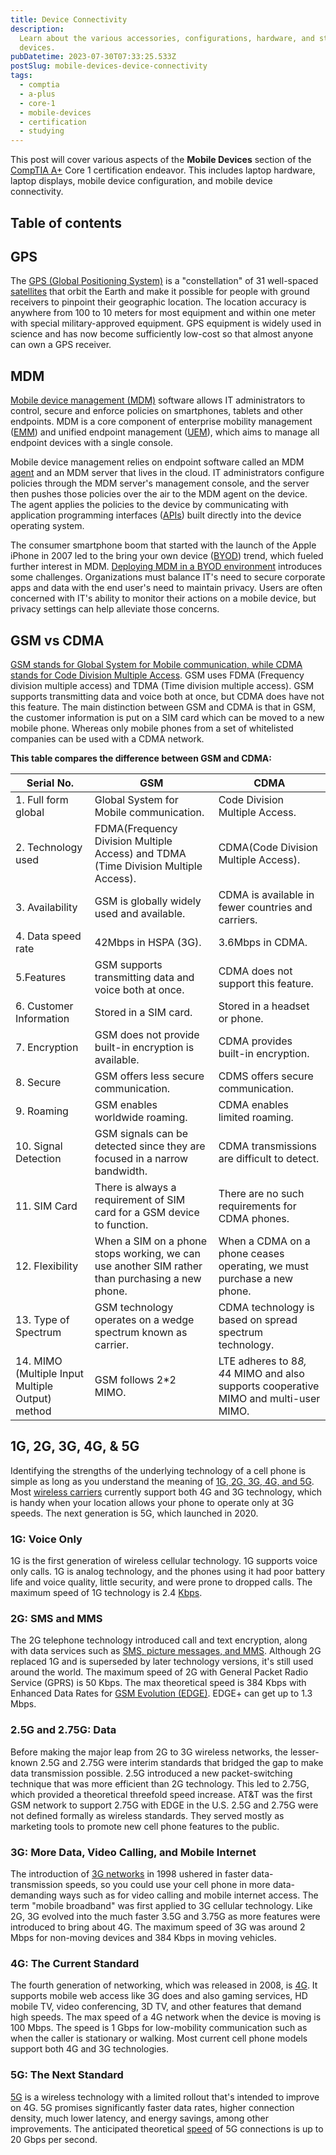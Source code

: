 ```yaml
---
title: Device Connectivity
description:
  Learn about the various accessories, configurations, hardware, and standards that enable us to connect and use mobile
  devices.
pubDatetime: 2023-07-30T07:33:25.533Z
postSlug: mobile-devices-device-connectivity
tags:
  - comptia
  - a-plus
  - core-1
  - mobile-devices
  - certification
  - studying
---
```


This post will cover various aspects of the **Mobile Devices** section of the
[CompTIA A+](https://www.comptia.org/certifications/a) Core 1 certification endeavor. This includes laptop hardware,
laptop displays, mobile device configuration, and mobile device connectivity.

## Table of contents

## GPS

The
[GPS (Global Positioning System)](https://www.techtarget.com/searchmobilecomputing/definition/Global-Positioning-System)
is a "constellation" of 31 well-spaced
[satellites](https://www.techtarget.com/searchmobilecomputing/definition/satellite) that orbit the Earth and make it
possible for people with ground receivers to pinpoint their geographic location. The location accuracy is anywhere from
100 to 10 meters for most equipment and within one meter with special military-approved equipment. GPS equipment is
widely used in science and has now become sufficiently low-cost so that almost anyone can own a GPS receiver.

## MDM

[Mobile device management (MDM)](https://www.techtarget.com/searchmobilecomputing/definition/mobile-device-management)
software allows IT administrators to control, secure and enforce policies on smartphones, tablets and other endpoints.
MDM is a core component of enterprise mobility management
([EMM](https://www.techtarget.com/searchmobilecomputing/definition/enterprise-mobility-management-EMM)) and unified
endpoint management
([UEM](https://www.techtarget.com/searchenterprisedesktop/definition/unified-endpoint-management-UEM)), which aims to
manage all endpoint devices with a single console.

Mobile device management relies on endpoint software called an MDM
[agent](https://www.techtarget.com/whatis/definition/software-agent) and an MDM server that lives in the cloud. IT
administrators configure policies through the MDM server's management console, and the server then pushes those policies
over the air to the MDM agent on the device. The agent applies the policies to the device by communicating with
application programming interfaces
([APIs](https://www.techtarget.com/searchapparchitecture/definition/application-program-interface-API)) built directly
into the device operating system.

The consumer smartphone boom that started with the launch of the Apple iPhone in 2007 led to the bring your own device
([BYOD](https://www.techtarget.com/whatis/definition/BYOD-bring-your-own-device)) trend, which fueled further interest
in MDM.
[Deploying MDM in a BYOD environment](https://www.techtarget.com/searchenterprisedesktop/tip/How-to-successfully-implement-MDM-for-BYOD)
introduces some challenges. Organizations must balance IT's need to secure corporate apps and data with the end user's
need to maintain privacy. Users are often concerned with IT's ability to monitor their actions on a mobile device, but
privacy settings can help alleviate those concerns.

## GSM vs CDMA

[GSM stands for Global System for Mobile communication, while CDMA stands for Code Division Multiple Access](https://www.verizon.com/articles/Smartphones/what-are-phone-bands-and-why-do-they-matter/).
GSM uses FDMA (Frequency division multiple access) and TDMA (Time division multiple access). GSM supports transmitting
data and voice both at once, but CDMA does have not this feature. The main distinction between GSM and CDMA is that in
GSM, the customer information is put on a SIM card which can be moved to a new mobile phone. Whereas only mobile phones
from a set of whitelisted companies can be used with a CDMA network.

**This table compares the difference between GSM and CDMA:**

| Serial No.                                       | GSM                                                                                             | CDMA                                                                                 |
| ------------------------------------------------ | ----------------------------------------------------------------------------------------------- | ------------------------------------------------------------------------------------ |
| 1. Full form global                              | Global System for Mobile communication.                                                         | Code Division Multiple Access.                                                       |
| 2. Technology used                               | FDMA(Frequency Division Multiple Access) and TDMA (Time Division Multiple Access).              | CDMA(Code Division Multiple Access).                                                 |
| 3. Availability                                  | GSM is globally widely used and available.                                                      | CDMA is available in fewer countries and carriers.                                   |
| 4. Data speed rate                               | 42Mbps in HSPA (3G).                                                                            | 3.6Mbps in CDMA.                                                                     |
| 5.Features                                       | GSM supports transmitting data and voice both at once.                                          | CDMA does not support this feature.                                                  |
| 6. Customer Information                          | Stored in a SIM card.                                                                           | Stored in a headset or phone.                                                        |
| 7. Encryption                                    | GSM does not provide built-in encryption is available.                                          | CDMA provides built-in encryption.                                                   |
| 8. Secure                                        | GSM offers less secure communication.                                                           | CDMS offers secure communication.                                                    |
| 9. Roaming                                       | GSM enables worldwide roaming.                                                                  | CDMA enables limited roaming.                                                        |
| 10. Signal Detection                             | GSM signals can be detected since they are focused in a narrow bandwidth.                       | CDMA transmissions are difficult to detect.                                          |
| 11. SIM Card                                     | There is always a requirement of SIM card for a GSM device to function.                         | There are no such requirements for CDMA phones.                                      |
| 12. Flexibility                                  | When a SIM on a phone stops working, we can use another SIM rather than purchasing a new phone. | When a CDMA on a phone ceases operating, we must purchase a new phone.               |
| 13. Type of Spectrum                             | GSM technology operates on a wedge spectrum known as carrier.                                   | CDMA technology is based on spread spectrum technology.                              |
| 14. MIMO (Multiple Input Multiple Output) method | GSM follows 2\*2 MIMO.                                                                          | LTE adheres to 8*8, 4*4 MIMO and also supports cooperative MIMO and multi-user MIMO. |

## 1G, 2G, 3G, 4G, & 5G

Identifying the strengths of the underlying technology of a cell phone is simple as long as you understand the meaning
of [1G, 2G, 3G, 4G, and 5G](https://www.lifewire.com/1g-vs-2g-vs-2-5g-vs-3g-vs-4g-578681). Most
[wireless carriers](https://www.lifewire.com/what-is-a-mobile-carrier-2373339) currently support both 4G and 3G
technology, which is handy when your location allows your phone to operate only at 3G speeds. The next generation is 5G,
which launched in 2020.

### 1G: Voice Only

1G is the first generation of wireless cellular technology. 1G supports voice only calls. 1G is analog technology, and
the phones using it had poor battery life and voice quality, little security, and were prone to dropped calls. The
maximum speed of 1G technology is 2.4 [Kbps](https://www.lifewire.com/bits-per-second-kbps-mbps-gbps-818122).

### 2G: SMS and MMS

The 2G telephone technology introduced call and text encryption, along with data services such
as [SMS, picture messages, and MMS](https://www.lifewire.com/what-is-sms-mms-iphone-2000247). Although 2G replaced 1G
and is superseded by later technology versions, it's still used around the world. The maximum speed of 2G with General
Packet Radio Service (GPRS) is 50 Kbps. The max theoretical speed is 384 Kbps with Enhanced Data Rates for
[GSM Evolution (EDGE)](https://www.lifewire.com/definition-of-edge-578669). EDGE+ can get up to 1.3 Mbps.

### 2.5G and 2.75G: Data

Before making the major leap from 2G to 3G wireless networks, the lesser-known 2.5G and 2.75G were interim standards
that bridged the gap to make data transmission possible. 2.5G introduced a new packet-switching technique that was more
efficient than 2G technology. This led to 2.75G, which provided a theoretical threefold speed increase. AT&T was the
first GSM network to support 2.75G with EDGE in the U.S. 2.5G and 2.75G were not defined formally as wireless standards.
They served mostly as marketing tools to promote new cell phone features to the public.

### 3G: More Data, Video Calling, and Mobile Internet

The introduction of [3G networks](https://www.lifewire.com/what-is-3g-3426465) in 1998 ushered in faster
data-transmission speeds, so you could use your cell phone in more data-demanding ways such as for video calling and
mobile internet access. The term "mobile broadband" was first applied to 3G cellular technology. Like 2G, 3G evolved
into the much faster 3.5G and 3.75G as more features were introduced to bring about 4G. The maximum speed of 3G was
around 2 Mbps for non-moving devices and 384 Kbps in moving vehicles.

### 4G: The Current Standard

The fourth generation of networking, which was released in 2008, is
[4G](https://www.lifewire.com/what-is-4g-wireless-577577). It supports mobile web access like 3G does and also gaming
services, HD mobile TV, video conferencing, 3D TV, and other features that demand high speeds. The max speed of a 4G
network when the device is moving is 100 Mbps. The speed is 1 Gbps for low-mobility communication such as when the
caller is stationary or walking. Most current cell phone models support both 4G and 3G technologies.

### 5G: The Next Standard

[5G](https://www.lifewire.com/5g-wireless-4155905) is a wireless technology with a limited rollout that's intended to
improve on 4G. 5G promises significantly faster data rates, higher connection density, much lower latency, and energy
savings, among other improvements. The anticipated theoretical [speed](https://www.lifewire.com/5g-speed-4180992) of 5G
connections is up to 20 Gbps per second.
